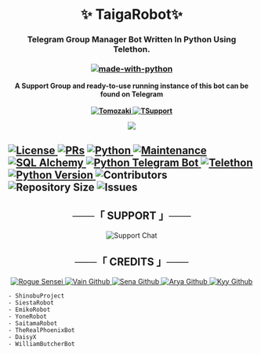 <h1 align="center"> 
    ✨ TaigaRobot✨
</h1>
<h3 align="center"> 
    Telegram Group Manager Bot Written In Python Using Telethon.<br><br>

   <a href="https://python.org">
        <img src="http://forthebadge.com/images/badges/made-with-python.svg" alt="made-with-python">
    </a>
    </h3>
<p align="center">
    <b> A Support Group and ready-to-use running instance of this bot can be found on Telegram <br><br>
<a href="https://t.me/Taigarobot"> <img src="https://img.shields.io/badge/Taiga-Robot-blue?style=for-the-badge&logo=telegram" alt="Tomozaki" /> </a>       <a href="https://t.me/senseisupportgroup"> <img src="https://img.shields.io/badge/Telegram-Support-orange?style=for-the-badge&logo=telegram" alt="TSupport" /> </a> </b>
</p>
<p align="center">
  <img src="https://telegra.ph/file/159385003a6198fe4f630.jpg"> 
</p>


    
<h2 align="left">
    
<a href="https://github.com/TomozakiOp/TaigaRobot/blob/master/LICENSE"> <img src="https://img.shields.io/badge/License-GPLv3-blueviolet?style=for-the-badge" alt="License" /> </a>
<a href="https://makeapullrequest.com"> <img src="https://img.shields.io/badge/PRs-Welcome-yellow?style=for-the-badge" alt="PRs" /></a>
<a href="https://www.python.org/"> <img src="https://img.shields.io/badge/Made%20With-Python-orange?style=for-the-badge&logo=python" alt="Python" /> </a>
<a href="https://GitHub.com/TomozakiOp/TaigaRobot"> <img src="https://img.shields.io/badge/Maintained-No-Blue?style=for-the-badge" alt="Maintenance" /> </a>
<a href="https://docs.sqlalchemy.org/en/14/"> <img src="https://img.shields.io/badge/SQL%20Alchemy-1.4.29-green?style=for-the-badge" alt="SQL Alchemy" /> </a>
<a href="https://python-telegram-bot.org"> <img src="https://img.shields.io/badge/PTB-13.11-lightgrey?style=for-the-badge&logo=github" alt="Python Telegram Bot" /> </a>
<a href="https://docs.telethon.dev"> <img src="https://img.shields.io/badge/Telethon-1.23.0-red?style=for-the-badge&logo=github" alt="Telethon" /> </a>
<a href="https://docs.python.org"> <img src="https://img.shields.io/badge/Python-3.10.6-purple?style=for-the-badge&logo=python" alt="Python Version" /> </a>
    <img src="https://img.shields.io/github/contributors/tomozakiOp/TaigaRobot?style=for-the-badge&logo=appveyor" alt="Contributors"/>
    <img src="https://img.shields.io/github/repo-size/TomozakiOp/TaigaRobot?style=for-the-badge&logo=appveyor" alt="Repository Size"/>
    <img src="https://img.shields.io/github/issues/TomozakiOp/TaigaRobot?style=for-the-badge&logo=appveyor" alt="Issues"/>
</p>

<h2 align="center">
───「 SUPPORT 」───
</h2>    

<p align="center">
<img src="https://img.shields.io/badge/Support-Chat-green?style=for-the-badge&logo=telegram" alt="Support Chat" /> </a>
<a href="https://t.me/Zeeknews> <img src="https://img.shields.io/badge/Update-Channel-green?style=for-the-badge&logo=telegram" alt="Update Channel" /> </a>
</p>
<h2 align="center">
───「 CREDITS 」───
</h2>   
<p align="center">
<a href="https://telegram.dog/Tmozki"> <img src="https://img.shields.io/badge/Tomozaki-Telegram-green?style=for-the-badge&logo=telegram" alt="Rogue Sensei" /> </a>
<a href="https://t.me
<a href="https://github.com/shiinobu"> <img src="https://img.shields.io/badge/Vain-Github-magenta?style=for-the-badge&logo=github" alt="Vain Github" /> </a>
<a href="https://github.com/kennedy-ex"> <img src="https://img.shields.io/badge/Sena-Github-magenta?style=for-the-badge&logo=github" alt="Sena Github" /> </a>
<a href="https://github.com/Aryazakaria01"> <img src="https://img.shields.io/badge/Arya-Github-magenta?style=for-the-badge&logo=github" alt="Arya Github" /> </a>
<a href="https://github.com/zxcskyy"> <img src="https://img.shields.io/badge/Kyy-Github-magenta?style=for-the-badge&logo=github" alt="Kyy Github" /> </a>
</p>

```
- ShinobuProject
- SiestaRobot
- EmikoRobot
- YoneRobot
- SaitamaRobot 
- TheRealPhoenixBot
- DaisyX 
- WilliamButcherBot
```


